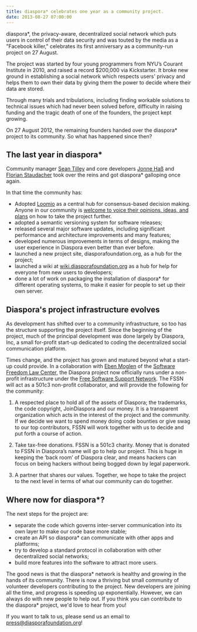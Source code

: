 ```yaml
---
title: diaspora* celebrates one year as a community project.
date: 2013-08-27 07:00:00
---
```


diaspora*, the privacy-aware, decentralized social network which puts users in control of their data security and was touted by the media as a "Facebook killer," celebrates its first anniversary as a community-run project on 27 August.

The project was started by four young programmers from NYU’s Courant Institute in 2010, and raised a record $200,000 via Kickstarter. It broke new ground in establishing a social network which respects users' privacy and helps them to own their data by giving them the power to decide where their data are stored.

Through many trials and tribulations, including finding workable solutions to technical issues which had never been solved before, difficulty in raising funding and the tragic death of one of the founders, the project kept growing.

On 27 August 2012, the remaining founders handed over the diaspora* project to its community. So what has happened since then?

## The last year in diaspora*

Community manager [Sean Tilley](https://joindiaspora.com/u/deadsuperhero) and core developers [Jonne Haß](https://social.mrzyx.de/u/mrzyx) and [Florian Staudacher](https://pod.fulll.name/u/raven24) took over the reins and got diaspora* galloping once again.

In that time the community has:

 * Adopted [Loomio](https://www.loomio.org) as a central hub for consensus-based decision making. Anyone in our community is [welcome to voice their opinions, ideas, and plans](https://www.loomio.org/groups/194) on how to take the project further. 
 * adopted a semantic versioning system for software releases;
 * released several major software updates, including significant performance and architecture improvements and many features;
 * developed numerous improvements in terms of designs, making the user experience in Diaspora even better than ever before.
 * launched a new project site, diasporafoundation.org, as a hub for the project;
 * launched a wiki at [wiki.diasporafoundation.org](https://wiki.diasporafoundation.org) as a hub for help for everyone from new users to developers;
 * done a lot of work on packaging the installation of diaspora* for different operating systems, to make it easier for people to set up their own server.

## Diaspora's project infrastructure evolves

As development has shifted over to a community infrastructure, so too has the structure supporting the project itself. Since the beginning of the project, much of the principal development was done largely by Diaspora, Inc, a small for-profit start-up dedicated to coding the decentralized social communication platform.

Times change, and the project has grown and matured beyond what a start-up could provide. In a collaboration with [Eben Moglen](http://en.wikipedia.org/wiki/Eben_Moglen) of the [Software Freedom Law Center](http://www.softwarefreedom.org/), the Diaspora project now officially runs under a non-profit infrastructure under the [Free Software Support Network](http://freesoftwaresupport.org/). The FSSN will act as a 501c3 non-profit collaborator, and will provide the following for the community:

1. A respected place to hold all of the assets of Diaspora; the trademarks, the code copyright, JoinDiaspora and our money. It is a transparent organization which acts in the interest of the project and the community. If we decide we want to spend money doing code bounties or give swag to our top contributors, FSSN will work together with us to decide and put forth a course of action.

2. Take tax-free donations. FSSN is a 501c3 charity. Money that is donated to FSSN in Diaspora’s name will go to help our project. This is huge in keeping the ‘back room’ of Diaspora clear, and means hackers can focus on being hackers without being bogged down by legal paperwork.

3. A partner that shares our values. Together, we hope to take the project to the next level in terms of what our community can do together.

## Where now for diaspora*?

The next steps for the project are:

 * separate the code which governs inter-server communication into its own layer to make our code base more stable;
 * create an API so diaspora* can communicate with other apps and platforms;
 * try to develop a standard protocol in collaboration with other decentralized social networks;
 * build more features into the software to attract more users.

The good news is that the diaspora* network is healthy and growing in the hands of its community. There is now a thriving but small community of volunteer developers contributing to the project. New developers are joining all the time, and progress is speeding up exponentially. However, we can always do with new people to help out. If you think you can contribute to the diaspora* project, we'd love to hear from you!

If you want to talk to us, please send us an email to press@diasporafoundation.org!
